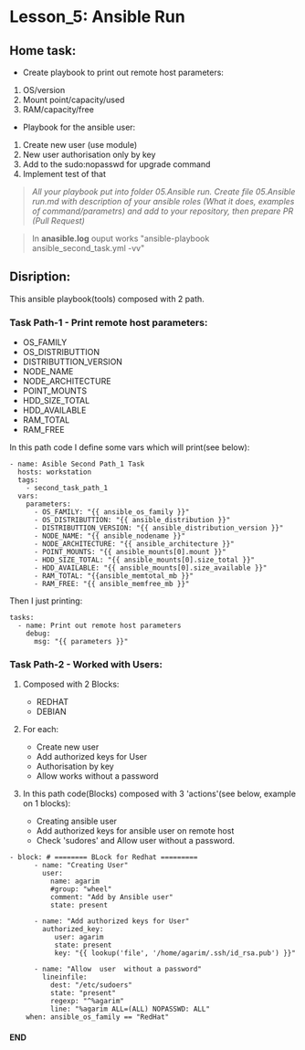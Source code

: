 # Lesson_5: Ansible Run

## Home task:
- Create playbook to print out remote host parameters:
 1. OS/version
 2. Mount point/capacity/used
 3. RAM/capacity/free
- Playbook for the ansible user:
 1. Create new user (use module)
 2. New user authorisation only by key
 3. Add to the sudo:nopasswd for upgrade command
 4. Implement test of that

> *All your playbook put into folder 05.Ansible run.*
> *Create file 05.Ansible run.md with description of your ansible roles (What it does, examples of command/parametrs) and add to your repository, then prepare PR (Pull Request)*

> In **anasible.log** ouput works  "ansible-playbook ansible_second_task.yml -vv"

## Disription:

This ansible playbook(tools) composed with 2 path.

### Task Path-1 - **Print remote host parameters:**
   - OS_FAMILY
   - OS_DISTRIBUTTION
   - DISTRIBUTTION_VERSION
   - NODE_NAME
   - NODE_ARCHITECTURE
   - POINT_MOUNTS
   - HDD_SIZE_TOTAL
   - HDD_AVAILABLE
   - RAM_TOTAL
   - RAM_FREE

   In this path code I define some vars which will print(see below):
```$yaml
- name: Asible Second Path_1 Task
  hosts: workstation
  tags:
    - second_task_path_1
  vars:
    parameters:
      - OS_FAMILY: "{{ ansible_os_family }}"
      - OS_DISTRIBUTTION: "{{ ansible_distribution }}"
      - DISTRIBUTTION_VERSION: "{{ ansible_distribution_version }}"
      - NODE_NAME: "{{ ansible_nodename }}"
      - NODE_ARCHITECTURE: "{{ ansible_architecture }}"
      - POINT_MOUNTS: "{{ ansible_mounts[0].mount }}"
      - HDD_SIZE_TOTAL: "{{ ansible_mounts[0].size_total }}"
      - HDD_AVAILABLE: "{{ ansible_mounts[0].size_available }}"
      - RAM_TOTAL: "{{ansible_memtotal_mb }}"
      - RAM_FREE: "{{ ansible_memfree_mb }}"
```
   Then I just printing:
```$yaml
tasks:
  - name: Print out remote host parameters
    debug:
      msg: "{{ parameters }}"
```

### Task Path-2 - **Worked with Users:**
  1. Composed with 2 Blocks:
       - REDHAT
       - DEBIAN
  2. For each:
       - Create new user
       - Add authorized keys for User
       - Authorisation by key
       - Allow works without a password

  3. In this path code(Blocks) composed with 3 'actions'(see below, example on 1 blocks):
       -  Creating ansible user
       -  Add authorized keys for ansible user on remote host
       - Check 'sudores' and Allow user without a password.

```$yaml
- block: # ======== BLock for Redhat =========
      - name: "Creating User"
        user:
          name: agarim
          #group: "wheel"
          comment: "Add by Ansible user"
          state: present

      - name: "Add authorized keys for User"
        authorized_key:
           user: agarim
           state: present
           key: "{{ lookup('file', '/home/agarim/.ssh/id_rsa.pub') }}"

      - name: "Allow  user  without a password"
        lineinfile:
          dest: "/etc/sudoers"
          state: "present"
          regexp: "^%agarim"
          line: "%agarim ALL=(ALL) NOPASSWD: ALL"
    when: ansible_os_family == "RedHat"
```
#### END